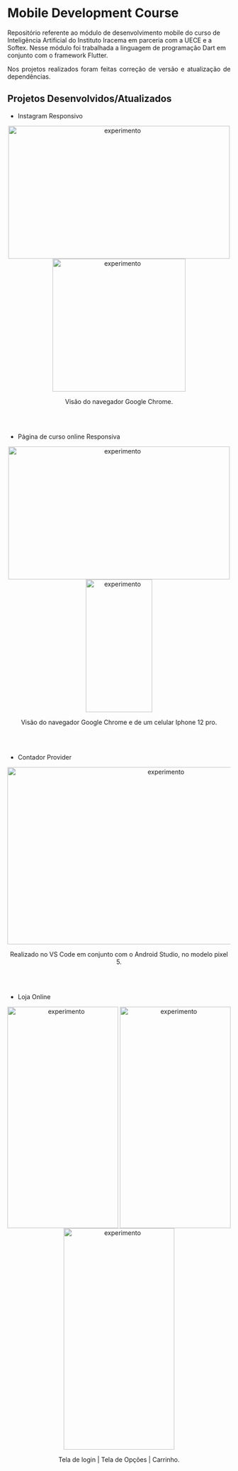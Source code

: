 # Mobile Development Course

Repositório referente ao módulo de desenvolvimento mobile do curso de Inteligência Artificial do Instituto Iracema em parceria com a UECE e a Softex. Nesse módulo foi trabalhada a linguagem de programação Dart em conjunto com o framework Flutter.

<p align="justify"> Nos projetos realizados foram feitas correção de versão e atualização de dependências. </p>

## Projetos Desenvolvidos/Atualizados

- Instagram Responsivo

<div align="center">

<img align="center" alt="experimento" height="300" width="500" src="https://user-images.githubusercontent.com/113054956/233466967-dc46e07f-15fd-41f9-ab2c-bc838d40b610.png">

<img align="center" alt="experimento" height="300" width="300" src="https://user-images.githubusercontent.com/113054956/233467428-6fe3b28c-3632-4310-8bf1-1523dec7ba3a.png">
  <p align="center"> Visão do navegador Google Chrome. </p>

</div></br></br>

- Página de curso online Responsiva


<div align="center">

<img align="center" alt="experimento" height="300" width="500" src="https://user-images.githubusercontent.com/113054956/233476021-e486537b-6125-4fb4-a300-ba7a670d6baf.png">
  

<img align="center" alt="experimento" height="300" width="150" src="https://user-images.githubusercontent.com/113054956/233475988-7a9d0da5-e0a1-4b1c-b627-e6ac716e6596.png">
  
  <p align="center"> Visão do navegador Google Chrome e de um celular Iphone 12 pro. </p>

</div></br></br>

- Contador Provider


<div align="center">

<img align="center" alt="experimento" height="400" width="700" src="https://user-images.githubusercontent.com/113054956/233517745-fe839662-c83c-4029-b494-eb8dd99e186b.png">
  
  <p align="center"> Realizado no VS Code em conjunto com o Android Studio, no modelo pixel 5. </p>

</div></br></br>

- Loja Online


<div align="center">

<img align="center" alt="experimento" height="500" width="250" src="https://user-images.githubusercontent.com/113054956/233522111-9e35d460-cdcb-465d-9f00-4b8925fa692f.png">
 
 <img align="center" alt="experimento" height="500" width="250" src="https://user-images.githubusercontent.com/113054956/233522535-b4780dc2-bb7a-4ba2-879f-27fc047d0cc7.png">
 
 <img align="center" alt="experimento" height="500" width="250" src="https://user-images.githubusercontent.com/113054956/233522584-fc1dbab9-baf8-4b5a-b07c-97698d25399a.png">
  <p align="center"> Tela de login | Tela de Opções | Carrinho. </p>

</div></br></br>


